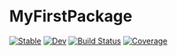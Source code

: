 # MyFirstPackage

[![Stable](https://img.shields.io/badge/docs-stable-blue.svg)](https://wanda0929.github.io/MyFirstPackage.jl/stable/)
[![Dev](https://img.shields.io/badge/docs-dev-blue.svg)](https://wanda0929.github.io/MyFirstPackage.jl/dev/)
[![Build Status](https://github.com/wanda0929/MyFirstPackage.jl/actions/workflows/CI.yml/badge.svg?branch=main)](https://github.com/wanda0929/MyFirstPackage.jl/actions/workflows/CI.yml?query=branch%3Amain)
[![Coverage](https://codecov.io/gh/wanda0929/MyFirstPackage.jl/branch/main/graph/badge.svg)](https://codecov.io/gh/wanda0929/MyFirstPackage.jl)
